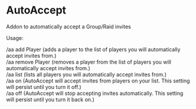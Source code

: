 # AutoAccept
Addon to automatically accept a Group/Raid invites

Usage:

/aa add Player (adds a player to the list of players you will automatically accept invites from.)  
/aa remove Player (removes a player from the list of players you will automatically accept invites from.)  
/aa list (lists all players you will automatically accept invites from.)  
/aa on (AutoAccept will accept invites from players on your list. This setting will persist until you turn it off.)  
/aa off (AutoAccept will stop accepting invites automatically. This setting will persist until you turn it back on.)  

